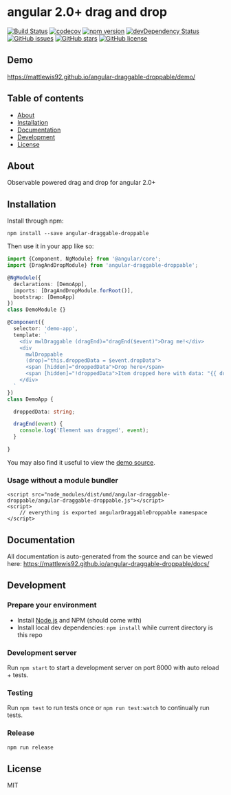 # angular 2.0+ drag and drop
[![Build Status](https://travis-ci.org/mattlewis92/angular-draggable-droppable.svg?branch=master)](https://travis-ci.org/mattlewis92/angular-draggable-droppable)
[![codecov](https://codecov.io/gh/mattlewis92/angular-draggable-droppable/branch/master/graph/badge.svg)](https://codecov.io/gh/mattlewis92/angular-draggable-droppable)
[![npm version](https://badge.fury.io/js/angular-draggable-droppable.svg)](http://badge.fury.io/js/angular-draggable-droppable)
[![devDependency Status](https://david-dm.org/mattlewis92/angular-draggable-droppable/dev-status.svg)](https://david-dm.org/mattlewis92/angular-draggable-droppable#info=devDependencies)
[![GitHub issues](https://img.shields.io/github/issues/mattlewis92/angular-draggable-droppable.svg)](https://github.com/mattlewis92/angular-draggable-droppable/issues)
[![GitHub stars](https://img.shields.io/github/stars/mattlewis92/angular-draggable-droppable.svg)](https://github.com/mattlewis92/angular-draggable-droppable/stargazers)
[![GitHub license](https://img.shields.io/badge/license-MIT-blue.svg)](https://raw.githubusercontent.com/mattlewis92/angular-draggable-droppable/master/LICENSE)

## Demo
https://mattlewis92.github.io/angular-draggable-droppable/demo/

## Table of contents

- [About](#about)
- [Installation](#installation)
- [Documentation](#documentation)
- [Development](#development)
- [License](#licence)

## About

Observable powered drag and drop for angular 2.0+

## Installation

Install through npm:
```
npm install --save angular-draggable-droppable
```

Then use it in your app like so:

```typescript
import {Component, NgModule} from '@angular/core';
import {DragAndDropModule} from 'angular-draggable-droppable';

@NgModule({
  declarations: [DemoApp],
  imports: [DragAndDropModule.forRoot()],
  bootstrap: [DemoApp]
})
class DemoModule {}

@Component({
  selector: 'demo-app',
  template: `
    <div mwlDraggable (dragEnd)="dragEnd($event)">Drag me!</div>
    <div
      mwlDroppable
      (drop)="this.droppedData = $event.dropData">
      <span [hidden]="droppedData">Drop here</span>
      <span [hidden]="!droppedData">Item dropped here with data: "{{ droppedData }}"!</span>
    </div>
  `
})
class DemoApp {

  droppedData: string;

  dragEnd(event) {
    console.log('Element was dragged', event);
  }

}
```

You may also find it useful to view the [demo source](https://github.com/mattlewis92/angular-draggable-droppable/blob/master/demo/demo.component.ts).

### Usage without a module bundler
```
<script src="node_modules/dist/umd/angular-draggable-droppable/angular-draggable-droppable.js"></script>
<script>
    // everything is exported angularDraggableDroppable namespace
</script>
```

## Documentation
All documentation is auto-generated from the source and can be viewed here:
https://mattlewis92.github.io/angular-draggable-droppable/docs/

## Development

### Prepare your environment
* Install [Node.js](http://nodejs.org/) and NPM (should come with)
* Install local dev dependencies: `npm install` while current directory is this repo

### Development server
Run `npm start` to start a development server on port 8000 with auto reload + tests.

### Testing
Run `npm test` to run tests once or `npm run test:watch` to continually run tests.

### Release
```bash
npm run release
```

## License

MIT
